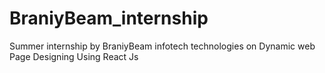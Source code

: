 # BraniyBeam_internship
Summer internship by BraniyBeam infotech technologies on Dynamic web Page Designing Using React Js  
